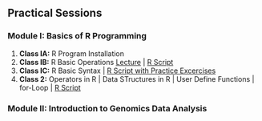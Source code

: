## Practical Sessions  

### Module I: Basics of R Programming  
1. **Class IA:** R Program Installation
2. **Class IB:** R Basic Operations [Lecture]() | [R Script ]()
3. **Class IC:** R Basic Syntax | [R Script with Practice Excercises]()
4. **Class 2:** Operators in R | Data STructures in R  | User Define Functions | for-Loop | [R Script]()
 ### Module II: Introduction to Genomics Data Analysis   
